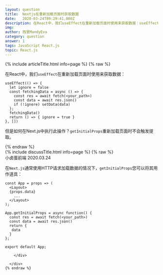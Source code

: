 ```yaml
---
layout: question
title:  Nextjs在重新加载页面时获取数据
date:   2020-03-24T09:29:41.000Z
description: 在React中，我们useEffect在重新加载页面时使用来获取数据：useEffect(() => {  let ignore = false ...
img: 
author: 西里MandyEva
category: question
answer: 1
tags: JavaScript React.js
topic: React.js
---
```

<div class="article-root">
  <div class="article">
    {% include articleTitle.html info=page %}
    {% raw %}
    <div class="article-content"><p><font style="vertical-align: inherit;"><font style="vertical-align: inherit;">在React中，我们</font></font><code>useEffect</code><font style="vertical-align: inherit;"><font style="vertical-align: inherit;">在重新加载页面时</font><font style="vertical-align: inherit;">使用来获取数据</font><font style="vertical-align: inherit;">：</font></font></p>

<pre><code>useEffect(() =&gt; {<font></font>
  let ignore = false<font></font>
  const fetchingData = async () =&gt; {<font></font>
    const res = await fetch(&lt;your_path&gt;)<font></font>
    const data = await res.json()<font></font>
    if (!ignore) setData(data)<font></font>
  }; <font></font>
  fetchingData()<font></font>
  return () =&gt; { ignore = true }<font></font>
}, [])<font></font>
</code></pre>

<p><font style="vertical-align: inherit;"><font style="vertical-align: inherit;">但是如何在Next.js中执行此操作？</font></font><code>getInitialProps</code><font style="vertical-align: inherit;"><font style="vertical-align: inherit;">重新加载页面时</font><font style="vertical-align: inherit;">不会触发提取</font><font style="vertical-align: inherit;">。</font></font></p></div>
    {% endraw %}
  </div>

  <div class="discuss-wrapper">
    {% include discussTitle.html info=page %}
    {% raw %}
    <div class="discuss-item">
        <div class="discuss-parent">
          <div class="discuss-meta">
            <span class="discuss-user">小卤蛋前端</span>
            <span class="discuss-time">2020.03.24</span>
          </div>
          <div class="discuss-comment"><p><font style="vertical-align: inherit;"><font style="vertical-align: inherit;">在</font></font><code>Next.js</code><font style="vertical-align: inherit;"><font style="vertical-align: inherit;">通常使用HTTP请求加载数据的情况下，</font></font><code>getInitialProps</code><font style="vertical-align: inherit;"><font style="vertical-align: inherit;">您可以将其用作道具：</font></font></p>

<pre><code>const App = props =&gt; (<font></font>
  &lt;Layout&gt;<font></font>
  {props.data}<font></font>
    ...<font></font>
  &lt;/Layout&gt;<font></font>
);<font></font>
<font></font>
App.getInitialProps = async function() {<font></font>
  const res = await fetch(&lt;your_path&gt;)<font></font>
  const data = await res.json()<font></font>
  return {<font></font>
   data<font></font>
  }<font></font>
};<font></font>
<font></font>
export default App;<font></font>
</code></pre></div>
        </div>
        
      </div>
    {% endraw %}
  </div>
<div>
